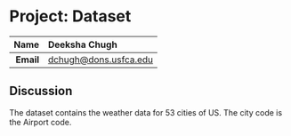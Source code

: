 Project: Dataset
==============================

| **Name**  | Deeksha Chugh  |
|----------:|:-------------|
| **Email** | dchugh@dons.usfca.edu |

## Discussion ##

The dataset contains the weather data for 53 cities of US. The city code is the Airport code.
